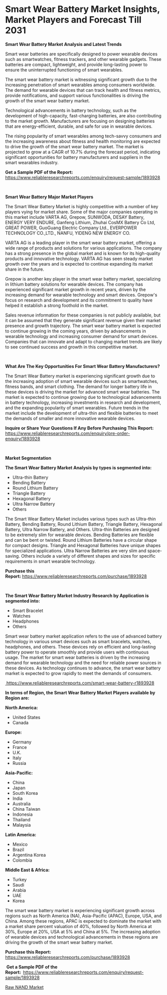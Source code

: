 <p><h1>Smart Wear Battery Market Insights, Market Players and Forecast Till 2031</h1></p><p><strong>Smart Wear Battery Market Analysis and Latest Trends</strong></p>
<p><p>Smart wear batteries are specifically designed to power wearable devices such as smartwatches, fitness trackers, and other wearable gadgets. These batteries are compact, lightweight, and provide long-lasting power to ensure the uninterrupted functioning of smart wearables.</p><p>The smart wear battery market is witnessing significant growth due to the increasing penetration of smart wearables among consumers worldwide. The demand for wearable devices that can track health and fitness metrics, provide notifications, and support various functionalities is driving the growth of the smart wear battery market.</p><p>Technological advancements in battery technology, such as the development of high-capacity, fast-charging batteries, are also contributing to the market growth. Manufacturers are focusing on designing batteries that are energy-efficient, durable, and safe for use in wearable devices.</p><p>The rising popularity of smart wearables among tech-savvy consumers and the increasing awareness about fitness and health monitoring are expected to drive the growth of the smart wear battery market. The market is projected to grow at a CAGR of 10.7% during the forecast period, indicating significant opportunities for battery manufacturers and suppliers in the smart wearables industry.</p></p>
<p><strong>Get a Sample PDF of the Report:&nbsp;</strong> <a href="https://www.reliableresearchreports.com/enquiry/request-sample/1893928">https://www.reliableresearchreports.com/enquiry/request-sample/1893928</a></p>
<p>&nbsp;</p>
<p><strong>Smart Wear Battery Major Market Players</strong></p>
<p><p>The Smart Wear Battery Market is highly competitive with a number of key players vying for market share. Some of the major companies operating in this market include VARTA AG, Grepow, SUNWODA, DESAY Battery, ENERGY VERY ENDURE, Ganfeng Lithium, Zhuhai CosMX Battery Co Ltd, GREAT POWER, GuoGuang Electric Company Ltd., EVERPOWER TECHNOLOGY CO.,LTD., NANFU, YIDENG NEW ENERGY CO.</p><p>VARTA AG is a leading player in the smart wear battery market, offering a wide range of products and solutions for various applications. The company has a strong presence in the global market and is known for its high-quality products and innovative technology. VARTA AG has seen steady market growth over the years and is expected to continue expanding its market share in the future.</p><p>Grepow is another key player in the smart wear battery market, specializing in lithium battery solutions for wearable devices. The company has experienced significant market growth in recent years, driven by the increasing demand for wearable technology and smart devices. Grepow's focus on research and development and its commitment to quality have helped it establish a strong foothold in the market.</p><p>Sales revenue information for these companies is not publicly available, but it can be assumed that they generate significant revenue given their market presence and growth trajectory. The smart wear battery market is expected to continue growing in the coming years, driven by advancements in wearable technology and increasing consumer demand for smart devices. Companies that can innovate and adapt to changing market trends are likely to see continued success and growth in this competitive market.</p></p>
<p>&nbsp;</p>
<p><strong>What Are The Key Opportunities For Smart Wear Battery Manufacturers?</strong></p>
<p><p>The Smart Wear Battery market is experiencing significant growth due to the increasing adoption of smart wearable devices such as smartwatches, fitness bands, and smart clothing. The demand for longer battery life in these devices is driving the market for advanced smart wear batteries. The market is expected to continue growing due to technological advancements in battery technology, increasing investments in research and development, and the expanding popularity of smart wearables. Future trends in the market include the development of ultra-thin and flexible batteries to meet the demands of smaller and more innovative wearable devices.</p></p>
<p><strong>Inquire or Share Your Questions If Any Before Purchasing This Report:</strong> <a href="https://www.reliableresearchreports.com/enquiry/pre-order-enquiry/1893928">https://www.reliableresearchreports.com/enquiry/pre-order-enquiry/1893928</a></p>
<p>&nbsp;</p>
<p><strong>Market Segmentation</strong></p>
<p><strong>The Smart Wear Battery Market Analysis by types is segmented into:</strong></p>
<p><ul><li>Ultra-thin Battery</li><li>Bending Battery</li><li>Round Lithium Battery</li><li>Triangle Battery</li><li>Hexagonal Battery</li><li>Ultra Narrow Battery</li><li>Others</li></ul></p>
<p><p>The Smart Wear Battery Market includes various types such as Ultra-thin Battery, Bending Battery, Round Lithium Battery, Triangle Battery, Hexagonal Battery, Ultra Narrow Battery, and Others. Ultra-thin Batteries are designed to be extremely slim for wearable devices. Bending Batteries are flexible and can be bent or twisted. Round Lithium Batteries have a circular shape for compact designs. Triangle and Hexagonal Batteries have unique shapes for specialized applications. Ultra Narrow Batteries are very slim and space-saving. Others include a variety of different shapes and sizes for specific requirements in smart wearable technology.</p></p>
<p><strong>Purchase this Report:&nbsp;</strong><a href="https://www.reliableresearchreports.com/purchase/1893928">https://www.reliableresearchreports.com/purchase/1893928</a></p>
<p>&nbsp;</p>
<p><strong>The Smart Wear Battery Market Industry Research by Application is segmented into:</strong></p>
<p><ul><li>Smart Bracelet</li><li>Watches</li><li>Headphones</li><li>Others</li></ul></p>
<p><p>Smart wear battery market application refers to the use of advanced battery technology in various smart devices such as smart bracelets, watches, headphones, and others. These devices rely on efficient and long-lasting battery power to operate smoothly and provide users with continuous usage. The market for smart wear batteries is driven by the increasing demand for wearable technology and the need for reliable power sources in these devices. As technology continues to advance, the smart wear battery market is expected to grow rapidly to meet the demands of consumers.</p></p>
<p><a href="https://www.reliableresearchreports.com/smart-wear-battery-r1893928">&nbsp;https://www.reliableresearchreports.com/smart-wear-battery-r1893928</a></p>
<p><strong>In terms of Region, the Smart Wear Battery Market Players available by Region are:</strong></p>
<p>
    <p> <strong> North America: </strong>
        <ul>
            <li>United States</li>
            <li>Canada</li>
        </ul>
        </p> 
    <p> <strong> Europe: </strong>
        <ul>
            <li>Germany</li>
            <li>France</li>
            <li>U.K.</li>
            <li>Italy</li>
            <li>Russia</li>
        </ul>
        </p> 
    <p> <strong> Asia-Pacific: </strong>
        <ul>
            <li>China</li>
            <li>Japan</li>
            <li>South Korea</li>
            <li>India</li>
            <li>Australia</li>
            <li>China Taiwan</li>
            <li>Indonesia</li>
            <li>Thailand</li>
            <li>Malaysia</li>
        </ul>
        </p> 
    <p> <strong> Latin America: </strong>
        <ul>
            <li>Mexico</li>
            <li>Brazil</li>
            <li>Argentina Korea</li>
            <li>Colombia</li>
        </ul>
        </p> 
    <p> <strong> Middle East & Africa: </strong>
        <ul>
            <li>Turkey</li>
            <li>Saudi</li>
            <li>Arabia</li>
            <li>UAE</li>
            <li>Korea</li>
        </ul>
    </p>
    </p>
<p><p>The smart wear battery market is experiencing significant growth across regions such as North America (NA), Asia-Pacific (APAC), Europe, USA, and China. Among these regions, APAC is expected to dominate the market with a market share percent valuation of 40%, followed by North America at 30%, Europe at 20%, USA at 5% and China at 5%. The increasing adoption of wearable devices and technological advancements in these regions are driving the growth of the smart wear battery market.</p></p>
<p><strong>Purchase this Report: </strong><a href="https://www.reliableresearchreports.com/purchase/1893928">https://www.reliableresearchreports.com/purchase/1893928</a></p>
<p>&nbsp;<strong>Get a Sample PDF of the Report:&nbsp;&nbsp;</strong><a href="https://www.reliableresearchreports.com/enquiry/request-sample/1893928">https://www.reliableresearchreports.com/enquiry/request-sample/1893928</a></p>
<p><strong></strong></p>
<p><p><a href="https://github.com/Chiragrp22/Market-Research-Report-List-5/blob/main/raw-nand-market.md">Raw NAND Market</a></p></p>